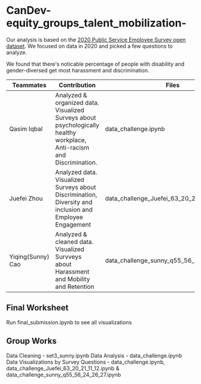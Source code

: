 # CanDev-equity_groups_talent_mobilization-
Our analysis is based on the [2020 Public Service Employee Survey open dataset](https://open.canada.ca/data/en/dataset/4301f4bb-1daa-4b50-afab-d1193b5d2284/resource/63f972a8-8bf2-4584-a735-e5d0c07a9eb6). We focused on data in 2020 and picked a few questions to analyze. 

We found that there's noticable percentage of people with disability and gender-diversed get most harassment and discrimination. 


|Teammates          | Contribution |     Files     |
|-------------------|--------------|---------------|
|    Qasim Iqbal    | Analyzed & organized data. Visualized Surveys about psychologically healthy workplace, Anti-racism and Discrimination. | data_challenge.ipynb | 
|    Juefei Zhou    | Analyzed data. Visualized Surveys about Discrimination, Diversity and inclusion and Employee Engagement   |data_challenge_Juefei_63_20_21_11_12.ipynb |
| Yiqing(Sunny) Cao | Analyzed & cleaned data. Visualized Survveys about Harassment and  Mobility and Retention |data_challenge_sunny_q55_56_24_26_27.ipynb|

## Final Worksheet
Run final_submission.ipynb to see all visualizations

## Group Works
Data Cleaning - set3_sunny.ipynb
Data Analysis - data_challenge.ipynb
Data Visualizations by Survey Questions - data_challenge.ipynb, data_challenge_Juefei_63_20_21_11_12.ipynb & data_challenge_sunny_q55_56_24_26_27.ipynb
